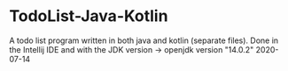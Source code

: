 # TodoList-Java-Kotlin
A todo list program written in both java and kotlin (separate files). Done in the Intellij IDE and with the JDK version -> openjdk version "14.0.2" 2020-07-14 
